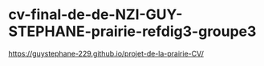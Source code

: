 # cv-final-de-de-NZI-GUY-STEPHANE-prairie-refdig3-groupe3
https://guystephane-229.github.io/projet-de-la-prairie-CV/
